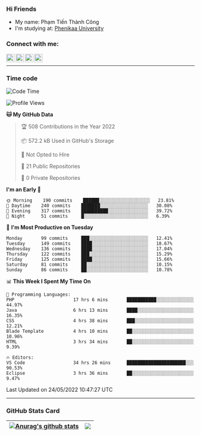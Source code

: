 ### Hi Friends

- My name: Phạm Tiến Thành Công
- I'm studying at: [Phenikaa University]


### Connect with me:
[<img align="left" alt="PhamTienThanhCong | Facebook" width="22px" src="https://upload.wikimedia.org/wikipedia/commons/thumb/1/16/Facebook-icon-1.png/640px-Facebook-icon-1.png" />][facebook]
[<img align="left" alt="PhamTienThanhCong | Zalo" width="22px" src="https://www.anphatpc.com.vn/template/anphat_2020v2/images/icon-zalo.jpg" />][zalo]
[<img align="left" alt="PhamTienThanhCong | LinkedIn" width="22px" src="https://cdn3.iconfinder.com/data/icons/inficons/512/linkedin.png" />][linkedin]
[<img align="left" alt="PhamTienThanhCong | tiktok" width="22px" src="https://cdn.worldvectorlogo.com/logos/tiktok-logo.svg" />][tiktok]

<br />

---

### Time code

<!--START_SECTION:waka-->
![Code Time](http://img.shields.io/badge/Code%20Time-372%20hrs%2043%20mins-blue)

![Profile Views](http://img.shields.io/badge/Profile%20Views-77-blue)

**🐱 My GitHub Data** 

> 🏆 508 Contributions in the Year 2022
 > 
> 📦 572.2 kB Used in GitHub's Storage 
 > 
> 🚫 Not Opted to Hire
 > 
> 📜 21 Public Repositories 
 > 
> 🔑 0 Private Repositories  
 > 
**I'm an Early 🐤** 

```text
🌞 Morning    190 commits    ██████░░░░░░░░░░░░░░░░░░░   23.81% 
🌆 Daytime    240 commits    ███████░░░░░░░░░░░░░░░░░░   30.08% 
🌃 Evening    317 commits    ██████████░░░░░░░░░░░░░░░   39.72% 
🌙 Night      51 commits     █░░░░░░░░░░░░░░░░░░░░░░░░   6.39%

```
📅 **I'm Most Productive on Tuesday** 

```text
Monday       99 commits     ███░░░░░░░░░░░░░░░░░░░░░░   12.41% 
Tuesday      149 commits    ████░░░░░░░░░░░░░░░░░░░░░   18.67% 
Wednesday    136 commits    ████░░░░░░░░░░░░░░░░░░░░░   17.04% 
Thursday     122 commits    ███░░░░░░░░░░░░░░░░░░░░░░   15.29% 
Friday       125 commits    ████░░░░░░░░░░░░░░░░░░░░░   15.66% 
Saturday     81 commits     ██░░░░░░░░░░░░░░░░░░░░░░░   10.15% 
Sunday       86 commits     ██░░░░░░░░░░░░░░░░░░░░░░░   10.78%

```


📊 **This Week I Spent My Time On** 

```text
💬 Programming Languages: 
PHP                      17 hrs 6 mins       ███████████░░░░░░░░░░░░░░   44.97% 
Java                     6 hrs 13 mins       ████░░░░░░░░░░░░░░░░░░░░░   16.35% 
CSS                      4 hrs 38 mins       ███░░░░░░░░░░░░░░░░░░░░░░   12.21% 
Blade Template           4 hrs 10 mins       ██░░░░░░░░░░░░░░░░░░░░░░░   10.96% 
HTML                     3 hrs 34 mins       ██░░░░░░░░░░░░░░░░░░░░░░░   9.39%

🔥 Editors: 
VS Code                  34 hrs 26 mins      ██████████████████████░░░   90.53% 
Eclipse                  3 hrs 36 mins       ██░░░░░░░░░░░░░░░░░░░░░░░   9.47%

```


 Last Updated on 24/05/2022 10:47:27 UTC
<!--END_SECTION:waka-->

---

### GitHub Stats Card

| <a href="https://github.com/phamtienthanhcong"><img align="center" src="https://github-readme-stats.vercel.app/api?username=PhamTienThanhCong&show_icons=true&include_all_commits=true&theme=buefy&hide_border=true&theme=ocean_dark" alt="Anurag's github stats" /></a> | <a href="https://github.com/phamtienthanhcong"><img align="center" src="https://github-readme-stats.vercel.app/api/top-langs/?username=PhamTienThanhCong&layout=compact&theme=buefy&hide_border=true&theme=ocean_dark" /></a> |
| ------------- | ------------- |

[Phenikaa University]: https://phenikaa-uni.edu.vn/vi
[facebook]: https://www.facebook.com/phamtienthanhcong
[linkedin]: https://linkedin.com/in/phamtienthanhcong
[zalo]: https://zalo.me/0396396332
[tiktok]: https://www.tiktok.com/@phamtienthanhcong
[web]: https://github.com/PhamTienThanhCong/web_dev
[min project]: https://github.com/PhamTienThanhCong/Project-Of-Web
[c and cpp]: https://github.com/PhamTienThanhCong/Code_C_and_Cpro
[python]: https://github.com/PhamTienThanhCong/Python_beginer
